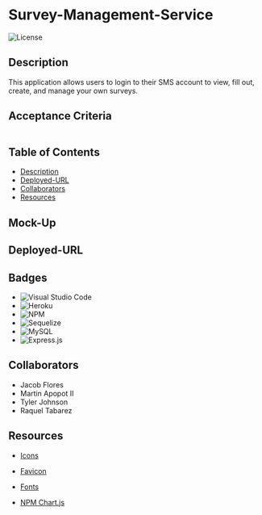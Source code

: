 # Survey-Management-Service

![License](https://img.shields.io/badge/License-MIT-blue.svg)

## Description
This application allows users to login to their SMS account to view, fill out, create, and manage your own surveys. 

## Acceptance Criteria
``````

``````
## Table of Contents

* [Description](#description)
* [Deployed-URL](#deployed-url)
* [Collaborators](#collaborators)
* [Resources](#resources)

## Mock-Up

## Deployed-URL

## Badges
* ![Visual Studio Code](https://img.shields.io/badge/Visual%20Studio%20Code-0078d7.svg?style=for-the-badge&logo=visual-studio-code&logoColor=white)
* ![Heroku](https://img.shields.io/badge/heroku-%23430098.svg?style=for-the-badge&logo=heroku&logoColor=white)
* ![NPM](https://img.shields.io/badge/NPM-%23CB3837.svg?style=for-the-badge&logo=npm&logoColor=white)
* ![Sequelize](https://img.shields.io/badge/Sequelize-52B0E7?style=for-the-badge&logo=Sequelize&logoColor=white)
* ![MySQL](https://img.shields.io/badge/mysql-%2300f.svg?style=for-the-badge&logo=mysql&logoColor=white)
* ![Express.js](https://img.shields.io/badge/express.js-%23404d59.svg?style=for-the-badge&logo=express&logoColor=%2361DAFB)

## Collaborators
* Jacob Flores
* Martin Apopot II
* Tyler Johnson
* Raquel Tabarez

## Resources

* [Icons](https://fontawesome.com/icons)

* [Favicon](https://icons8.com/icon/11765/clipboard)

* [Fonts](https://fonts.google.com/)

* [NPM Chart.js](https://www.npmjs.com/package/chart.js?activeTab=readme)
